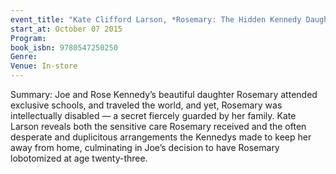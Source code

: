 ```yaml
---
event_title: "Kate Clifford Larson, *Rosemary: The Hidden Kennedy Daughter*"
start_at: October 07 2015
Program: 
book_isbn: 9780547250250
Genre: 
Venue: In-store
---
```

Summary: Joe and Rose Kennedy’s beautiful daughter Rosemary attended exclusive schools, and traveled the world, and yet, Rosemary was intellectually disabled — a secret fiercely guarded by her family. Kate Larson reveals both the sensitive care Rosemary received and the often desperate and duplicitous arrangements the Kennedys made to keep her away from home, culminating in Joe’s decision to have Rosemary lobotomized at age twenty-three.